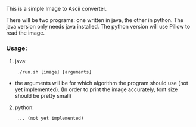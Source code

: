 This is a simple Image to Ascii converter.

There will be two programs: one written in java, the other in python.
The java version only needs java installed.
The python version will use Pillow to read the image.

### Usage: 
1) java:
```
	./run.sh [image] [arguments]
```
* the arguments will be for which algorithm the program should use (not yet implemented).
(In order to print the image accurately, font size should be pretty small)	
2) python:
```
	... (not yet implemented) 
```
